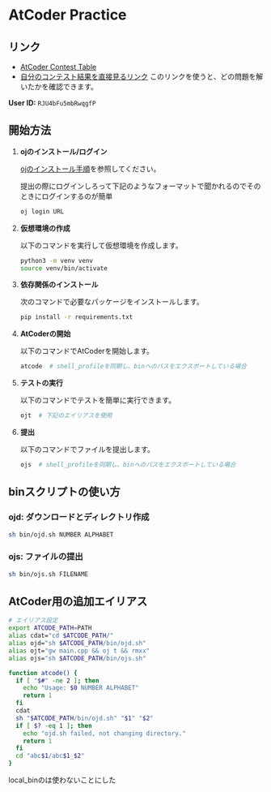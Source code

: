 # AtCoder Practice
## リンク
- [AtCoder Contest Table](https://kenkoooo.com/atcoder/#/table/)
- [自分のコンテスト結果を直接見るリンク](https://kenkoooo.com/atcoder/#/table/RJU4bFu5mbRwqgfP)
このリンクを使うと、どの問題を解いたかを確認できます。

**User ID:**
`RJU4bFu5mbRwqgfP`

## 開始方法

1. **ojのインストール/ログイン**
   
   [ojのインストール手順](https://github.com/online-judge-tools/oj/blob/master/README.ja.md)を参照してください。
   
   提出の際にログインしろって下記のようなフォーマットで聞かれるのでそのときにログインするのが簡単
   ```sh
   oj login URL
   ```

2. **仮想環境の作成**
   
   以下のコマンドを実行して仮想環境を作成します。
   ```sh
   python3 -m venv venv
   source venv/bin/activate
   ```

3. **依存関係のインストール**
   
   次のコマンドで必要なパッケージをインストールします。
   ```sh
   pip install -r requirements.txt
   ```

4. **AtCoderの開始**
   
   以下のコマンドでAtCoderを開始します。
   ```sh
   atcode  # shell_profileを同期し、binへのパスをエクスポートしている場合
   ```

5. **テストの実行**
   
   以下のコマンドでテストを簡単に実行できます。
   ```sh
   ojt  # 下記のエイリアスを使用
   ```

6. **提出**
   
   以下のコマンドでファイルを提出します。
   ```sh
   ojs  # shell_profileを同期し、binへのパスをエクスポートしている場合
   ```

## binスクリプトの使い方

### ojd: ダウンロードとディレクトリ作成
```sh
sh bin/ojd.sh NUMBER ALPHABET
```

### ojs: ファイルの提出
```sh
sh bin/ojs.sh FILENAME
```

## AtCoder用の追加エイリアス
```sh
# エイリアス設定
export ATCODE_PATH=PATH
alias cdat="cd $ATCODE_PATH/"
alias ojd="sh $ATCODE_PATH/bin/ojd.sh"
alias ojt="gw main.cpp && oj t && rmxx"
alias ojs="sh $ATCODE_PATH/bin/ojs.sh"

function atcode() {
  if [ "$#" -ne 2 ]; then
    echo "Usage: $0 NUMBER ALPHABET"
    return 1
  fi
  cdat
  sh "$ATCODE_PATH/bin/ojd.sh" "$1" "$2"
  if [ $? -eq 1 ]; then
    echo "ojd.sh failed, not changing directory."
    return 1
  fi
  cd "abc$1/abc$1_$2"
}
```
local_binのは使わないことにした
